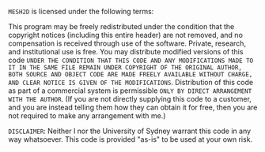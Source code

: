`MESH2D` is licensed under the following terms:

This program may be freely redistributed under the condition that the copyright notices (including this entire header) are not removed, and no compensation is received through use of the software. Private, research, and institutional use is free. You may distribute modified versions of this code `UNDER THE CONDITION THAT THIS CODE AND ANY MODIFICATIONS MADE TO IT IN THE SAME FILE REMAIN UNDER COPYRIGHT OF THE ORIGINAL AUTHOR, BOTH SOURCE AND OBJECT CODE ARE MADE FREELY AVAILABLE WITHOUT CHARGE, AND CLEAR NOTICE IS GIVEN OF THE MODIFICATIONS`. Distribution of this code as part of a commercial system is permissible `ONLY BY DIRECT ARRANGEMENT WITH THE AUTHOR`. (If you are not directly supplying this code to a customer, and you are instead telling them how they can obtain it for free, then you are not required to make any arrangement with me.)

`DISCLAIMER`: Neither I nor the University of Sydney warrant this code in any way whatsoever. This code is provided "as-is" to be used at your own risk.
